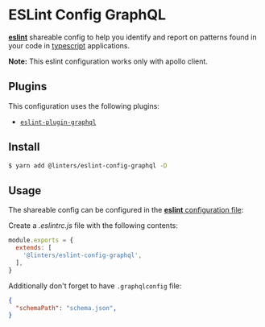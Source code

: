 # ESLint Config GraphQL

[**eslint**](https://github.com/eslint/eslint) shareable config to help you identify and report on patterns found in your code in [typescript](https://github.com/microsoft/TypeScript) applications.

**Note:** This eslint configuration works only with apollo client.

## Plugins

This configuration uses the following plugins:

- [`eslint-plugin-graphql`](https://github.com/apollographql/eslint-plugin-graphql)

## Install

```bash
$ yarn add @linters/eslint-config-graphql -D
```

## Usage

The shareable config can be configured in the [**eslint** configuration file](https://eslint.org/docs/user-guide/configuring):

Create a _.eslintrc.js_ file with the following contents:

```js
module.exports = {
  extends: [
    '@linters/eslint-config-graphql',
  ],
}
```

Additionally don't forget to have `.graphqlconfig` file:

```json
{
  "schemaPath": "schema.json",
}
```
